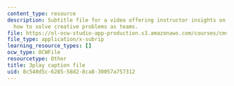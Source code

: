 ```yaml
---
content_type: resource
description: Subtitle file for a video offering instructor insights on teaching students
  how to solve creative problems as teams.
file: https://ol-ocw-studio-app-production.s3.amazonaws.com/courses/cms-611j-creating-video-games-fall-2014/8c540d5c628558d28ca830057a757312_Y7cMih9O8es.vtt
file_type: application/x-subrip
learning_resource_types: []
ocw_type: OCWFile
resourcetype: Other
title: 3play caption file
uid: 8c540d5c-6285-58d2-8ca8-30057a757312
---
```

